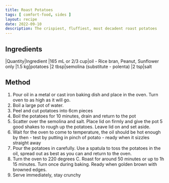 ```yaml
---
title: Roast Potatoes
tags: [ comfort-food, sides ]
layout: recipe
date: 2022-09-10
description: The crispiest, fluffiest, most decadent roast potatoes
---
```

## Ingredients

|Quantity|Ingredient
|165 mL or 2/3 cup|oil - Rice bran, Peanut, Sunflower only
|1.5 kg|potatoes
|2 tbsp|semolina (substitute - polenta)
|2 tsp|salt

## Method

1. Pour oil in a metal or cast iron baking dish and place in the oven. Turn oven to as high as it will go.
2. Boil a large pot of water.
3. Peel and cut potatoes into 6cm pieces
4. Boil the potatoes for 10 minutes, drain and return to the pot
5. Scatter over the semolina and salt. Place lid on firmly and give the pot 5 good shakes to rough up the potatoes. Leave lid on and set aside.
6. Wait for the oven to come to temperature, the oil should be hot enough by then - test by putting in pinch of potato - ready when it sizzles straight away
7. Pour the potatoes in carefully. Use a spatula to toss the potatoes in the oil, spread out as best as you can and return to the oven.
8. Turn the oven to 220 degrees C. Roast for around 50 minutes or up to 1h 15 minutes. Turn once during baking. Ready when golden brown with browned edges. 
9. Serve immediately, stay crunchy 
